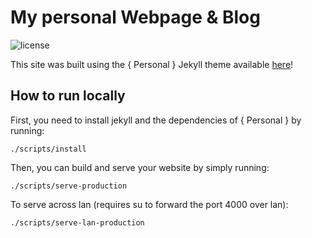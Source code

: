 # My personal Webpage & Blog

![license](https://img.shields.io/badge/license-MIT-blue.svg?link=https://github.com/dono-app/ios/blob/master/LICENSE)

This site was built using the { Personal } Jekyll theme available [here](https://panossakkos.github.io/personal-jekyll-theme/)!

## How to run locally

First, you need to install jekyll and the dependencies of { Personal } by running:

```shell
./scripts/install
```

Then, you can build and serve your website by simply running:

```shell
./scripts/serve-production
```

To serve across lan (requires su to forward the port 4000 over lan):

```shell
./scripts/serve-lan-production
```